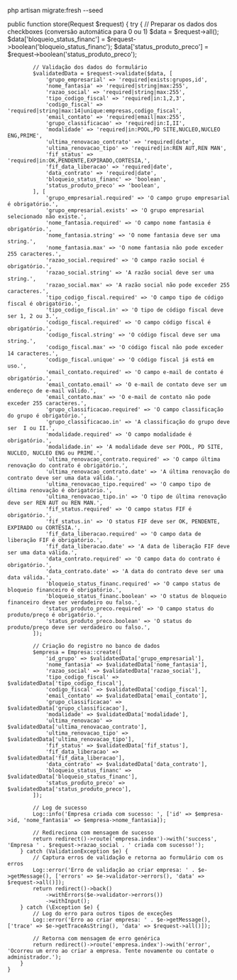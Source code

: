 php artisan migrate:fresh --seed



public function store(Request $request)
    {
        try {
            // Preparar os dados dos checkboxes (conversão automática para 0 ou 1)
            $data = $request->all();
            $data['bloqueio_status_financ'] = $request->boolean('bloqueio_status_financ');
            $data['status_produto_preco']   = $request->boolean('status_produto_preco');

            // Validação dos dados do formulário
            $validatedData = $request->validate($data, [
                'grupo_empresarial' => 'required|exists:grupos,id',
                'nome_fantasia' => 'required|string|max:255',
                'razao_social' => 'required|string|max:255',
                'tipo_codigo_fiscal' => 'required|in:1,2,3',
                'codigo_fiscal' => 'required|string|max:14|unique:empresas,codigo_fiscal',
                'email_contato' => 'required|email|max:255',
                'grupo_classificacao' => 'required|in:I,II',
                'modalidade' => 'required|in:POOL,PD SITE,NUCLEO,NUCLEO ENG,PRIME',
                'ultima_renovacao_contrato' => 'required|date',
                'ultima_renovacao_tipo' => 'required|in:REN AUT,REN MAN',
                'fif_status' => 'required|in:OK,PENDENTE,EXPIRADO,CORTESIA,',
                'fif_data_liberacao' => 'required|date',
                'data_contrato' => 'required|date',
                'bloqueio_status_financ' => 'boolean',
                'status_produto_preco' => 'boolean',
            ], [
                'grupo_empresarial.required' => 'O campo grupo empresarial é obrigatório.',
                'grupo_empresarial.exists' => 'O grupo empresarial selecionado não existe.',
                'nome_fantasia.required' => 'O campo nome fantasia é obrigatório.',
                'nome_fantasia.string' => 'O nome fantasia deve ser uma string.',
                'nome_fantasia.max' => 'O nome fantasia não pode exceder 255 caracteres.',
                'razao_social.required' => 'O campo razão social é obrigatório.',
                'razao_social.string' => 'A razão social deve ser uma string.',
                'razao_social.max' => 'A razão social não pode exceder 255 caracteres.',
                'tipo_codigo_fiscal.required' => 'O campo tipo de código fiscal é obrigatório.',
                'tipo_codigo_fiscal.in' => 'O tipo de código fiscal deve ser 1, 2 ou 3.',
                'codigo_fiscal.required' => 'O campo código fiscal é obrigatório.',
                'codigo_fiscal.string' => 'O código fiscal deve ser uma string.',
                'codigo_fiscal.max' => 'O código fiscal não pode exceder 14 caracteres.',
                'codigo_fiscal.unique' => 'O código fiscal já está em uso.',
                'email_contato.required' => 'O campo e-mail de contato é obrigatório.',
                'email_contato.email' => 'O e-mail de contato deve ser um endereço de e-mail válido.',
                'email_contato.max' => 'O e-mail de contato não pode exceder 255 caracteres.',
                'grupo_classificacao.required' => 'O campo classificação do grupo é obrigatório.',
                'grupo_classificacao.in' => 'A classificação do grupo deve ser  I ou II.',
                'modalidade.required' => 'O campo modalidade é obrigatório.',
                'modalidade.in' => 'A modalidade deve ser POOL, PD SITE, NUCLEO, NUCLEO ENG ou PRIME.',
                'ultima_renovacao_contrato.required' => 'O campo última renovação do contrato é obrigatório.',
                'ultima_renovacao_contrato.date' => 'A última renovação do contrato deve ser uma data válida.',
                'ultima_renovacao_tipo.required' => 'O campo tipo de última renovação é obrigatório.',
                'ultima_renovacao_tipo.in' => 'O tipo de última renovação deve ser REN AUT ou REN MAN.',
                'fif_status.required' => 'O campo status FIF é obrigatório.',
                'fif_status.in' => 'O status FIF deve ser OK, PENDENTE, EXPIRADO ou CORTESIA.',
                'fif_data_liberacao.required' => 'O campo data de liberação FIF é obrigatório.',
                'fif_data_liberacao.date' => 'A data de liberação FIF deve ser uma data válida.',
                'data_contrato.required' => 'O campo data do contrato é obrigatório.',
                'data_contrato.date' => 'A data do contrato deve ser uma data válida.',
                'bloqueio_status_financ.required' => 'O campo status de bloqueio financeiro é obrigatório.',
                'bloqueio_status_financ.boolean' => 'O status de bloqueio financeiro deve ser verdadeiro ou falso.',
                'status_produto_preco.required' => 'O campo status do produto/preço é obrigatório.',
                'status_produto_preco.boolean' => 'O status do produto/preço deve ser verdadeiro ou falso.',
            ]);

            // Criação do registro no banco de dados
            $empresa = Empresa::create([
                'id_grupo' => $validatedData['grupo_empresarial'],
                'nome_fantasia' => $validatedData['nome_fantasia'],
                'razao_social' => $validatedData['razao_social'],
                'tipo_codigo_fiscal' => $validatedData['tipo_codigo_fiscal'],
                'codigo_fiscal' => $validatedData['codigo_fiscal'],
                'email_contato' => $validatedData['email_contato'],
                'grupo_classificacao' => $validatedData['grupo_classificacao'],
                'modalidade' => $validatedData['modalidade'],
                'ultima_renovacao' => $validatedData['ultima_renovacao_contrato'],
                'ultima_renovacao_tipo' => $validatedData['ultima_renovacao_tipo'],
                'fif_status' => $validatedData['fif_status'],
                'fif_data_liberacao' => $validatedData['fif_data_liberacao'],
                'data_contrato' => $validatedData['data_contrato'],
                'bloqueio_status_financ' => $validatedData['bloqueio_status_financ'],
                'status_produto_preco' => $validatedData['status_produto_preco'],
            ]);

            // Log de sucesso
            Log::info('Empresa criada com sucesso: ', ['id' => $empresa->id, 'nome_fantasia' => $empresa->nome_fantasia]);

            // Redireciona com mensagem de sucesso
            return redirect()->route('empresa.index')->with('success', 'Empresa ' . $request->razao_social . ' criada com sucesso!');
        } catch (ValidationException $e) {
            // Captura erros de validação e retorna ao formulário com os erros
            Log::error('Erro de validação ao criar empresa: ' . $e->getMessage(), ['errors' => $e->validator->errors(), 'data' => $request->all()]);
            return redirect()->back()
                ->withErrors($e->validator->errors())
                ->withInput();
        } catch (\Exception $e) {
            // Log do erro para outros tipos de exceções
            Log::error('Erro ao criar empresa: ' . $e->getMessage(), ['trace' => $e->getTraceAsString(), 'data' => $request->all()]);

            // Retorna com mensagem de erro genérica
            return redirect()->route('empresa.index')->with('error', 'Ocorreu um erro ao criar a empresa. Tente novamente ou contate o administrador.');
        }
    }